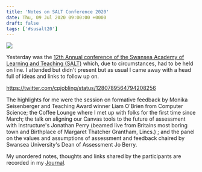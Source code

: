 ```yaml
---
title: 'Notes on SALT Conference 2020'
date: Thu, 09 Jul 2020 09:00:00 +0000
draft: false
tags: ['#susalt20']
---
```


![](https://blog.cpjobling.net/wp-content/uploads/2020/07/2020-07-09_09-18-07-1024x581.png)

Yesterday was the [12th Annual conference of the Swansea Academy of Learning and Teaching (SALT)](https://spark.adobe.com/page/4RSL8HutbLEGi/) which, due to circumstances, had to be held on line. I attended but didn't present but as usual I came away with a head full of ideas and links to follow up on.

https://twitter.com/cpjobling/status/1280789564794208256

The highlights for me were the session on formative feedback by Monika Seisenberger and Teaching Award winner Liam O'Brien from Computer Science; the Coffee Lounge where I met up with folks for the first time since March; the talk on aligning our Canvas tools to the future of assessment with Instructure's Jonathan Perry (beamed live from Britains most boring town and Birthplace of Margaret Thatcher Grantham, Lincs.) ; and the panel on the values and assumptions of assessment and feedback chaired by Swansea University's Dean of Assessment Jo Berry.

My unordered notes, thoughts and links shared by the participants are recorded in my [Journal](https://journal.cpjobling.net/journal.cpjobling.net/#SALT%20Conference%202020).